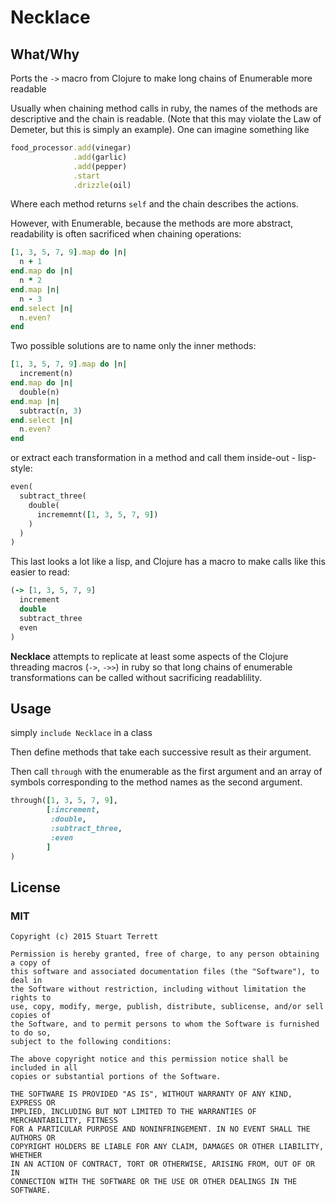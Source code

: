 # Necklace

## What/Why

Ports the `->` macro from Clojure to make long chains of Enumerable more
readable

Usually when chaining method calls in ruby, the names of the methods are
descriptive and the chain is readable. (Note that this may violate the Law of
Demeter, but this is simply an example). One can imagine something like

```ruby
food_processor.add(vinegar)
              .add(garlic)
              .add(pepper)
              .start
              .drizzle(oil)
```

Where each method returns `self` and the chain describes the actions.

However, with Enumerable, because the methods are more abstract, readability is
often sacrificed when chaining operations:

```ruby
[1, 3, 5, 7, 9].map do |n|
  n + 1
end.map do |n|
  n * 2
end.map |n|
  n - 3
end.select |n|
  n.even?
end
```

Two possible solutions are to name only the inner methods:

```ruby
[1, 3, 5, 7, 9].map do |n|
  increment(n)
end.map do |n|
  double(n)
end.map |n|
  subtract(n, 3)
end.select |n|
  n.even?
end
```

or extract each transformation in a method and call them inside-out -
lisp-style:

```ruby
even(
  subtract_three(
    double(
      incrememnt([1, 3, 5, 7, 9])
    )
  )
)
```

This last looks a lot like a lisp, and Clojure has a macro to make calls like
this easier to read:

```clojure
(-> [1, 3, 5, 7, 9]
  increment
  double
  subtract_three
  even
)
```

**Necklace** attempts to replicate at least some aspects of the Clojure
threading macros (`->`, `->>`) in ruby so that long chains of enumerable
transformations can be called without sacrificing readablility.

## Usage

simply `include Necklace` in a class

Then define methods that take each successive result as their argument.

Then call `through` with the enumerable as the first argument and an array of
symbols corresponding to the method names as the second argument.

```ruby
through([1, 3, 5, 7, 9],
        [:increment,
         :double,
         :subtract_three,
         :even
        ]
)
```

## License
### MIT

```
Copyright (c) 2015 Stuart Terrett

Permission is hereby granted, free of charge, to any person obtaining a copy of
this software and associated documentation files (the "Software"), to deal in
the Software without restriction, including without limitation the rights to
use, copy, modify, merge, publish, distribute, sublicense, and/or sell copies of
the Software, and to permit persons to whom the Software is furnished to do so,
subject to the following conditions:

The above copyright notice and this permission notice shall be included in all
copies or substantial portions of the Software.

THE SOFTWARE IS PROVIDED "AS IS", WITHOUT WARRANTY OF ANY KIND, EXPRESS OR
IMPLIED, INCLUDING BUT NOT LIMITED TO THE WARRANTIES OF MERCHANTABILITY, FITNESS
FOR A PARTICULAR PURPOSE AND NONINFRINGEMENT. IN NO EVENT SHALL THE AUTHORS OR
COPYRIGHT HOLDERS BE LIABLE FOR ANY CLAIM, DAMAGES OR OTHER LIABILITY, WHETHER
IN AN ACTION OF CONTRACT, TORT OR OTHERWISE, ARISING FROM, OUT OF OR IN
CONNECTION WITH THE SOFTWARE OR THE USE OR OTHER DEALINGS IN THE SOFTWARE.
```
